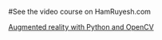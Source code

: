 #See the video course on HamRuyesh.com

[Augmented reality with Python and OpenCV](https://hamruyesh.com/product/augmented-reality-python-opencv-tutorial/)
